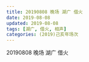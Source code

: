 ```yaml
---
title: 20190808 晚场 湖广 借火
date: 2019-08-08
updated: 2019-08-08
tags: [湖广, 借火, 相声]
categories: (2019)己亥年场次
---
```

20190808 晚场 湖广 借火